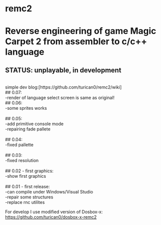 # remc2
# Reverse engineering of game Magic Carpet 2 from assembler to c/c++ language<br />
## STATUS: unplayable, in development<br />
<br />
simple dev blog:[https://github.com/turican0/remc2/wiki]<br />
## 0.07:<br />
-render of language select screen is same as original!<br />
## 0.06:<br />
-some sprites works<br />
<br />
## 0.05:<br />
-add primitive console mode<br />
-repairing fade pallete<br />
<br />
## 0.04:<br />
-fixed pallette<br />
<br />
## 0.03:<br />
-fixed resolution<br />
<br />
## 0.02 - first graphics:<br />
-show first graphics<br />
<br />
## 0.01 - first release:<br />
-can compile under Windows/Visual Studio<br />
-repair some structures<br />
-replace rnc utilites<br />

For develop I use modified version of Dosbox-x:
https://github.com/turican0/dosbox-x-remc2
